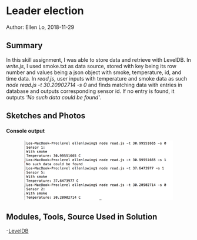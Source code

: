 #  Leader election

Author: Ellen Lo, 2018-11-29

## Summary
In this skill assignment, I was able to store data and retrieve with LevelDB. In *write.js*, I used smoke.txt as data source, stored with key being its row number and values being a json object with smoke, temperature, id, and time data. In *read.js*, user inputs with temperature and smoke data as such *node read.js -t 30.20902714 -s 0* and finds matching data with entries in database and outputs corresponding sensor id. If no entry is found, it outputs *'No such data could be found'*. 

## Sketches and Photos
#### Console output
<center><img src="./img/console.png" width="80%" /></center>

## Modules, Tools, Source Used in Solution
-[LevelDB](https://github.com/Level/level#createReadStream)
